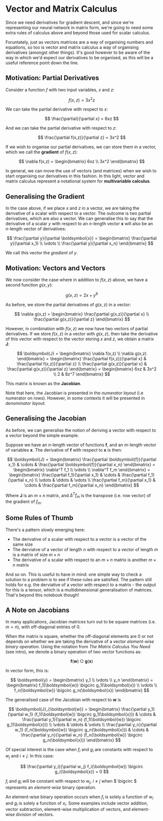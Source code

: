 # Vector and Matrix Calculus

Since we need derivatives for gradient descent, and since we're representing our neural network in matrix form, we're going to need some extra rules of calculus above and beyond those used for scalar calculus.

Foruntately, just as vectors matrices are a way of organising numbers and equations, so too is vector and matrix calculus a way of organising derivatives (amongst other things). It's good however to be aware of the way in which we'd expect our derivatives to be organised, as this will be a useful reference point down the line.

## Motivation: Partial Derivatives

Consider a function $f$ with two input variables, $x$ and $z$:

$$ f(x,z) = 3x^2z $$

We can take the partial derivative with respect to $x$:

$$ \frac{\partial}{\partial x} = 6xz $$

And we can take the partial derivative with respect to $z$:

$$ \frac{\partial f(x,z)}{\partial z} = 3x^2 $$

If we wish to organise our partial derivatives, we can store them in a vector, which we call the **gradient** of $f(x,z)$:

$$ \nabla f(x,z) = \begin{bmatrix} 6xz \\ 3x^2 \end{bmatrix} $$

In general, we can move the use of vectors (and matrices) when we wish to start organising our derivatives in this fashion. In this light, vector and matrix calculus represent a notational system for **multivariable calculus**.

## Generalising the Gradient

In the case above, if we place $x$ and $z$ in a vector, we are taking the derivative of a scalar with respect to a vector. The outcome is two partial derivatives, which are also a vector. We can generalise this to say that the derivative of a scalar $y$ with respect to an $n$-length vector $\boldsymbol{x}$ will also be an $n$-length vector of derivatives:

$$ \frac{\partial y}{\partial \boldsymbol{x}} = \begin{bmatrix} \frac{\partial y}{\partial x_1} \\ \vdots \\ \frac{\partial y}{\partial x_n} \end{bmatrix} $$

We call this vector the *gradient* of $y$.

## Motivation: Vectors and Vectors

We now consider the case where in addition to $f(x,z)$ above, we have a second function $g(x,y)$:

$$ g(x,z) = 2x + y^8 $$

As before, we store the partial derivatives of $g(x,z)$ in a vector:

$$ \nabla g(x,z) = \begin{bmatrix} \frac{\partial g(x,z)}{\partial x} \\ \frac{\partial g(x,z)}{\partial z} \end{bmatrix} $$

However, in combination with $f(x,z)$ we now have two vectors of partial derivatives. If we store $f(x,z)$ in a vector with $g(x,z)$, then take the derivative of this vector with respect to the vector storing $x$ and $z$, we obtain a matrix $\boldsymbol{J}$:

$$
\boldsymbol{J} = \begin{bmatrix} \nabla f(x,z) \\ \nabla g(x,z) \end{bmatrix} = \begin{bmatrix} \frac{\partial f(x,z)}{\partial x} & \frac{\partial f(x,z)}{\partial z} \\ \frac{\partial g(x,z)}{\partial x} & \frac{\partial g(x,z)}{\partial z} \end{bmatrix} = \begin{bmatrix} 6xz & 3x^2 \\ 2 & 8z^7 \end{bmatrix}
$$

This matrix is known as the **Jacobian**.

Note that here, the Jacobian is presented in the *numerator layout* (i.e numerator on rows). However, in some contexts it will be presented in *denominator layout*.

## Generalising the Jacobian

As before, we can generalise the notion of deriving a vector with respect to a vector beyond the simple example.

Suppose we have an $n$-length vector of functions $\boldsymbol{f}$, and an $m$-length vector of variables $\boldsymbol{x}$. The derivative of $\boldsymbol{f}$ with respect to $\boldsymbol{x}$ is then:

$$ \boldsymbol{J} = \begin{bmatrix} \frac{\partial \boldsymbol{f}}{\partial x_1} & \cdots & \frac{\partial \boldsymbol{f}}{\partial x_n} \end{bmatrix} = \begin{bmatrix} \nabla^T f_1 \\ \vdots \\ \nabla^T f_m \end{bmatrix} = \begin{bmatrix} \frac{\partial f_1}{\partial x_1} & \cdots & \frac{\partial f_1}{\partial x_n} \\ \vdots & \ddots & \vdots \\ \frac{\partial f_m}{\partial x_1} & \cdots & \frac{\partial f_m}{\partial x_n} \end{bmatrix}  $$

Where $\boldsymbol{J}$ is an $m \times n$ matrix, and $\Delta^T f_m$ is the transpose (i.e. row vector) of the gradient of $f_m$.

## Some Rules of Thumb

There's a pattern slowly emerging here:

- The derivative of a scalar with respect to a vector is a vector of the same size
- The derviatve of a vector of length $n$ with respect to a vector of length $m$ is a matrix of size $m \times n$
- The derivative of a scalar with respect to an $m \times n$ matrix is another $m \times n$ matrix

And so on. This is useful to have in mind: one simple way to check a solution to a problem is to see if these rules are satisfied. The pattern still holds for e.g. the derviative of a vector with respect to a matrix - the output for this is a tensor, which is a multidimensional generalisation of matrices. That's beyond this notebook though!

## A Note on Jacobians

In many applications, Jacobian matrices turn out to be square matrices (i.e. $m=n$), with off-diagonal entries of 0.

When the matrix is square, whether the off-diagonal elements are 0 or not depends on whether we are taking the derivative of a vector *element-wise binary operation*. Using the notation from *The Matrix Calculus You Need* (see intro), we denote a binary operation of two vector functions as:

$$ \boldsymbol{f}(\boldsymbol{w}) \bigcirc \boldsymbol{g}(\boldsymbol{x}) $$

In vector form, this is:

$$ \boldsymbol{y} = \begin{bmatrix} y_1 \\ \vdots \\ y_n \end{bmatrix} = \begin{bmatrix} f_1(\boldsymbol{w}) \bigcirc g_1(\boldsymbol{x}) \\ \vdots \\ f_n(\boldsymbol{w}) \bigcirc g_n(\boldsymbol{x}) \end{bmatrix} $$

The generalised case of the Jacobian with respect to $\boldsymbol{w}$ is

$$ \boldsymbol{J}_{\boldsymbol{w}} = \begin{bmatrix} \frac{\partial y_1}{\partial w_1} (f_1(\boldsymbol{w}) \bigcirc g_1(\boldsymbol{x})) & \cdots & \frac{\partial y_1}{\partial w_n} (f_1(\boldsymbol{w}) \bigcirc g_1(\boldsymbol{x})) \\ \vdots & \ddots & \vdots \\ \frac{\partial y_n}{\partial w_1} (f_n(\boldsymbol{w}) \bigcirc g_n(\boldsymbol{x})) & \cdots & \frac{\partial y_n}{\partial w_n} (f_n(\boldsymbol{w}) \bigcirc g_n(\boldsymbol{x})) \end{bmatrix} $$

Of special interest is the case when $f_i$ and $g_i$ are constants with respect to $w_j$ and $i \neq j$. In this case:

$$ \frac{\partial y_i}{\partial w_j} f_i(\boldsymbol{w}) \bigcirc g_i(\boldsymbol{x}) = 0 $$

$f_i$ and $g_i$ will be constant with respect to $w_j$, $i \neq j$ when $ \bigcirc $ represents an *element-wise* binary operation.

An element-wise binary operation occurs when $f_i$ is solely a function of $w_i$ and $g_i$ is solely a function of $x_i$. Some examples include vector addition, vector subtraction, element-wise multiplication of vectors, and element-wise division of vectors.

<!-- This becomes useful because when we multiply a vector by a diagonal matrix, it's the equivalent of just performing element-wise multiplication between the vector and the diagonal (i.e. the output is a vector where the first element is the first element of the original times the first element of the diagonal, etc). This is a much simpler computation than when the matrix is not diagonal!  -->
<!-- ^ This is wrong: need to fix -->
